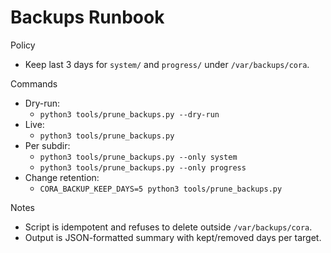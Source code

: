 # Backups Runbook

Policy
- Keep last 3 days for `system/` and `progress/` under `/var/backups/cora`.

Commands
- Dry-run:
  - `python3 tools/prune_backups.py --dry-run`
- Live:
  - `python3 tools/prune_backups.py`
- Per subdir:
  - `python3 tools/prune_backups.py --only system`
  - `python3 tools/prune_backups.py --only progress`
- Change retention:
  - `CORA_BACKUP_KEEP_DAYS=5 python3 tools/prune_backups.py`

Notes
- Script is idempotent and refuses to delete outside `/var/backups/cora`.
- Output is JSON-formatted summary with kept/removed days per target.

